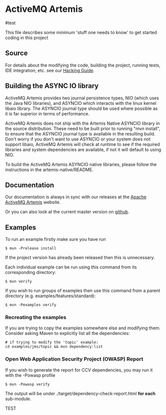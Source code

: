 # ActiveMQ Artemis
#test

This file describes some minimum 'stuff one needs to know' to get started coding in this project

## Source

For details about the modifying the code, building the project, running tests, IDE integration, etc. see
our [Hacking Guide](./docs/hacking-guide/en/SUMMARY.md).

## Building the ASYNC IO library

ActiveMQ Artemis provides two journal persistence types, NIO (which uses the Java NIO libraries), and ASYNCIO which interacts with the linux kernel libaio library.   The ASYNCIO journal type should be used where possible as it is far superior in terms of performance.

ActiveMQ Artemis does not ship with the Artemis Native ASYNCIO library in the source distribution.  These need to be built prior to running "mvn install", to ensure that the ASYNCIO journal type is available in the resulting build.  Don't worry if you don't want to use ASYNCIO or your system does not support libaio, ActiveMQ Artemis will check at runtime to see if the required libraries and system dependencies are available, if not it will default to using NIO.

To build the ActiveMQ Artemis ASYNCIO native libraries, please follow the instructions in the artemis-native/README.

## Documentation

Our documentation is always in sync with our releases at the [Apache ActiveMQ Artemis](http://activemq.apache.org/artemis/docs.html) website.

Or you can also look at the current master version on [github](https://github.com/apache/activemq-artemis/blob/master/docs/user-manual/en/SUMMARY.md).

## Examples

To run an example firstly make sure you have run

    $ mvn -Prelease install

If the project version has already been released then this is unnecessary.

Each individual example can be run using this command from its corresponding directory:

    $ mvn verify

If you wish to run groups of examples then use this command from a parent directory (e.g. examples/features/standard):

    $ mvn -Pexamples verify

### Recreating the examples

If you are trying to copy the examples somewhere else and modifying them. Consider asking Maven to explicitly list all the dependencies:

    # if trying to modify the 'topic' example:
    cd examples/jms/topic && mvn dependency:list

### Open Web Application Security Project (OWASP) Report

If you wish to generate the report for CCV dependencies, you may run it with the -Powasp profile

    $ mvn -Powasp verify

The output will be under ./target/dependency-check-report.html **for each** sub-module.

TEST

